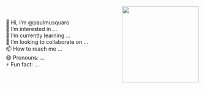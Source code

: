 <div style="display: flex; display: row; justify-content: space-between; align-items: center;">
  <div>
    <p>
      👋 Hi, I’m @paulmusquaro<br>
      👀 I’m interested in ...<br>
      🌱 I’m currently learning ...<br>
      💞️ I’m looking to collaborate on ...<br>
      📫 How to reach me ...<br>
      😄 Pronouns: ...<br>
      ⚡ Fun fact: ...
    </p>
  </div>
  <div>
    <img src="https://github.com/user-attachments/assets/5c0807e6-68b2-486f-b393-39ec5f449963" width="200" />
  </div>
</div>


